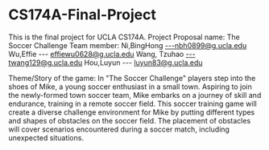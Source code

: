 # CS174A-Final-Project
This is the final project for UCLA CS174A. 
                              Project Proposal name:  The Soccer Challenge
Team member:
    Ni,BingHong ---nbh0899@g.ucla.edu 
    Wu,Effie --- effiewu0628@g.ucla.edu
    Wang, Tzuhao ---twang129@g.ucla.edu
    Hou,Luyun --- luyun83@g.ucla.edu

Theme/Story of the game:
        In "The Soccer Challenge" players step into the shoes of Mike, a young soccer enthusiast in a small town. Aspiring to join the newly-formed town soccer team, Mike embarks on a journey of skill and endurance, training in a remote soccer field.
        This soccer training game will create a diverse challenge environment for Mike by putting different types and shapes of obstacles on the soccer field. The placement of obstacles will cover scenarios encountered during a soccer match, including unexpected situations.


        
